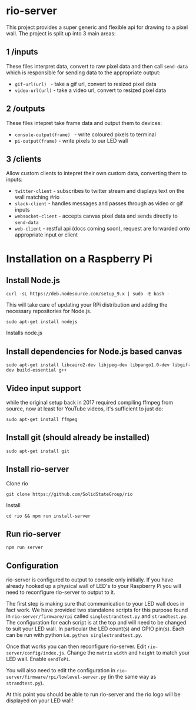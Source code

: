 rio-server
==================================

This project provides a super generic and flexible api for drawing to a pixel wall. The project is split up into 3 main areas:

## 1 /inputs
These files interpret data, convert to raw pixel data and then call ```send-data``` which is responsible for sending data to the appropriate output:

- ```gif-url(url) ``` - take a gif url, convert to resized pixel data
- ```video-url(url)``` - take a video url, convert to resized pixel data


## 2 /outputs
These files intepret take frame data and output them to devices:

- ```console-output(frame) ``` - write coloured pixels to terminal
- ```pi-output(frame)``` - write pixels to our LED wall


## 3 /clients
Allow custom clients to intepret their own custom data, converting them to inputs:

- ```twitter-client``` - subscribes to twitter stream and displays text on the wall matching #rio
- ```slack-client``` - handles messages and passes through as video or gif inputs
- ```websocket-client``` - accepts canvas pixel data and sends directly to ```send-data```
- ```web-client``` - restful api (docs coming soon), request are forwarded onto appropriate input or client

# Installation on a Raspberry Pi

## Install Node.js

`curl -sL https://deb.nodesource.com/setup_9.x | sudo -E bash -`

This will take care of updating your RPi distribution and adding the necessary repositories for Node.js.

`sudo apt-get install nodejs`

Installs node.js

## Install dependencies for Node.js based canvas

`sudo apt-get install libcairo2-dev libjpeg-dev libpango1.0-dev libgif-dev build-essential g++`

## Video input support

while the original setup back in 2017 required compiling ffmpeg from source, now at least for YouTube videos, it's sufficient to just do:

`sudo apt-get install ffmpeg`

## Install git (should already be installed)

`sudo apt-get install git`

## Install rio-server

Clone rio

`git clone https://github.com/SolidStateGroup/rio`

Install

`cd rio && npm run install-server`

## Run rio-server

`npm run server`

## Configuration

rio-server is configured to output to console only initially. If you have already hooked up a physical wall of LED's to your Raspberry Pi you will need to reconfigure rio-server to output to it.

The first step is making sure that communication to your LED wall does in fact work. We have provided two standalone scripts for this purpose found in `rio-server/firmware/rpi` called `singlestrandtest.py` and `strandtest.py`. The configuration for each script is at the top and will need to be changed to suit your LED wall. In particular the LED count(s) and GPIO pin(s). Each can be run with python i.e. `python singlestrandtest.py`.

Once that works you can then reconfigure rio-server. Edit `rio-server/config/index.js`. Change the `matrix` `width` and `height` to match your LED wall. Enable `sendToPi`.

You will also need to edit the configuration in `rio-server/firmware/rpi/lowlevel-server.py` (in the same way as `strandtest.py`).

At this point you should be able to run rio-server and the rio logo will be displayed on your LED wall!

